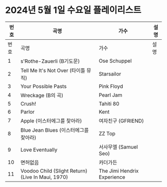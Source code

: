 # 2024년 5월 1일 수요일 플레이리스트

| 번호 | 곡명 | 가수 | 설명 |
|------|------|------|------|
| 번호 | 곡명 | 가수 | 설명 |
| 1 | s'Rothe-Zauerli (B기도문) | Ose Schuppel |  |
| 2 | Tell Me It's Not Over (타이틀 뮤직) | Starsailor |  |
| 3 | Your Possible Pasts | Pink Floyd |  |
| 4 | Wreckage (B의 곡) | Pearl Jam |  |
| 5 | Crush! | Tahiti 80 |  |
| 6 | Parlor | Kent |  |
| 7 | Apple (이스터에그를 찾아라) | 여자친구 (GFRIEND) |  |
| 8 | Blue Jean Blues (이스터에그를 찾아라) | ZZ Top |  |
| 9 | Love Eventually | 서사무엘 (Samuel Seo) |  |
| 10 | 면허없음 | 카더가든 |  |
| 11 | Voodoo Child (Slight Return) (Live In Maui, 1970) | The Jimi Hendrix Experience |  |
